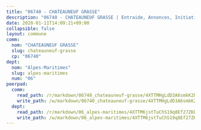 ```yaml
---
title: "06740 - CHATEAUNEUF GRASSE"
description: "06740 - CHATEAUNEUF GRASSE | Entraide, Annonces, Initiatives"
date: 2020-01-11T14:09:21+09:00
collapsible: false
layout: commune
comm:
  nom: "CHATEAUNEUF GRASSE"
  slug: chateauneuf-grasse
  cp: "06740"
dept:
  nom: "Alpes-Maritimes"
  slug: alpes-maritimes
  num: "06"
peerpad:
  comm:
    read_path: /r/markdown/06740_chateauneuf-grasse/4XTTMHgLdD3A6smkK2bgqFekzQUn184gqgYswnYoLjFq7UHy8
    write_path: /w/markdown/06740_chateauneuf-grasse/4XTTMHgLdD3A6smkK2bgqFekzQUn184gqgYswnYoLjFq7UHy8-K3TgUEFCGyvscbFB6F5qMbGesc23KMb3UC8Mih9j94Pj2fMNmbXNbXZb4KXfPcjn1swVpHu1HUuKuJKry5iyz58rzuWPPKxmMfiDN3bEEFeTc9BMHvvvQm3HiNj9jitPqb4yj1Rp
  dept:
    read_path: /r/markdown/06_alpes-maritimes/4XTTM6jstTuChS19q8Ef27ZKDpSJYDCw8D1QjQYfLr3aLQmqi
    write_path: /w/markdown/06_alpes-maritimes/4XTTM6jstTuChS19q8Ef27ZKDpSJYDCw8D1QjQYfLr3aLQmqi-K3TgUJHYnsMF5aDJk4Y4nn9Xm5jmwWa5ga3LRYZ6PDBZk8FYpCfe7WN5iHzpvaFGDTJBGTBXyiJvhhsbFNEBXKyipz2QWfFJAcnNXssKCw7wjun65Tea5kaBEYkwiAT3qiMYnpde
---
```


